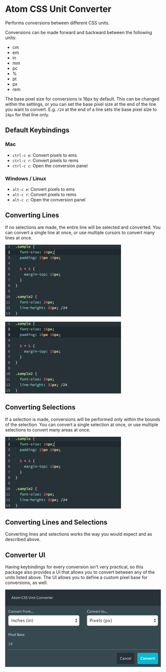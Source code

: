 # Atom CSS Unit Converter

Performs conversions between different CSS units.

Conversions can be made forward and backward between the following units:

- cm
- em
- in
- mm
- pc
- %
- pt
- px
- rem

The base pixel size for conversions is 16px by default. This can be changed within the settings, or you can set the base pixel size at the end of the line you want to convert. E.g. `/24` at the end of a line sets the base pixel size to `24px` for that line only.

## Default Keybindings

### Mac
- `ctrl-c e`: Convert pixels to ems
- `ctrl-c r`: Convert pixels to rems
- `ctrl-c c`: Open the conversion panel

### Windows / Linux

- `alt-c e`: Convert pixels to ems
- `alt-c r`: Convert pixels to rems
- `alt-c c`: Open the conversion panel

## Converting Lines

If no selections are made, the entire line will be selected and converted. You can convert a single line at once, or use multiple cursors to convert many lines at once.

![Converting One Line](https://raw.githubusercontent.com/sethlopezme/atom-css-unit-converter/master/resources/single-line.gif)

![Converting Multiple Lines](https://raw.githubusercontent.com/sethlopezme/atom-css-unit-converter/master/resources/multiple-lines.gif)

## Converting Selections

If a selection is made, conversions will be performed only within the bounds of the selection. You can convert a single selection at once, or use multiple selections to convert many areas at once.

![Converting Selections](https://raw.githubusercontent.com/sethlopezme/atom-css-unit-converter/master/resources/selections.gif)

## Converting Lines and Selections

Converting lines and selections works the way you would expect and as described above.

## Converter UI

Having keybindings for every conversion isn't very practical, so this package also provides a UI that allows you to convert between any of the units listed above. The UI allows you to define a custom pixel base for conversions, as well.

![Interactive Converter](https://raw.githubusercontent.com/sethlopezme/atom-css-unit-converter/master/resources/interactive-converter.png)
